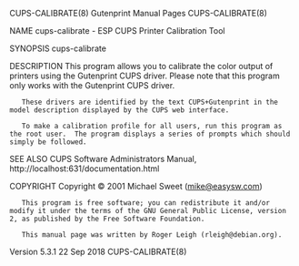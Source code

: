 CUPS-CALIBRATE(8)                                                                                                                               Gutenprint Manual Pages                                                                                                                               CUPS-CALIBRATE(8)

NAME
       cups-calibrate - ESP CUPS Printer Calibration Tool

SYNOPSIS
       cups-calibrate

DESCRIPTION
       This program allows you to calibrate the color output of printers using the Gutenprint CUPS driver. Please note that this program only works with the Gutenprint CUPS driver.

       These drivers are identified by the text CUPS+Gutenprint in the model description displayed by the CUPS web interface.

       To make a calibration profile for all users, run this program as the root user.  The program displays a series of prompts which should simply be followed.

SEE ALSO
       CUPS Software Administrators Manual, http://localhost:631/documentation.html

COPYRIGHT
       Copyright ©  2001 Michael Sweet (mike@easysw.com)

       This program is free software; you can redistribute it and/or modify it under the terms of the GNU General Public License, version 2, as published by the Free Software Foundation.

       This manual page was written by Roger Leigh (rleigh@debian.org).

Version 5.3.1                                                                                                                                         22 Sep 2018                                                                                                                                     CUPS-CALIBRATE(8)
